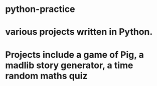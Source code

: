 # python-practice

# various projects written in Python.

# Projects include a game of Pig, a madlib story generator, a time random maths quiz
